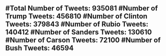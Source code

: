 #Total Number of Tweets: 935081 
#Number of Trump Tweets: 456810
#Number of Clinton Tweets: 379843
#Number of Rubio Tweets: 140412
#Number of Sanders Tweets: 130610
#Number of Carson Tweets: 72100
#Number of Bush Tweets: 46594
---
